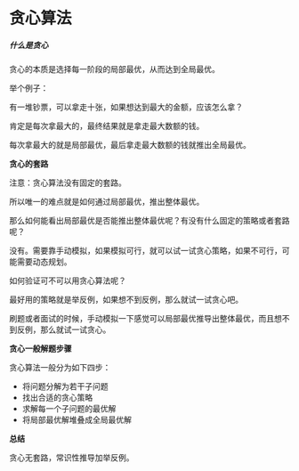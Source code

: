 # 贪心算法

##### **什么是贪心**

贪心的本质是选择每一阶段的局部最优，从而达到全局最优。

举个例子：

有一堆钞票，可以拿走十张，如果想达到最大的金额，应该怎么拿？

肯定是每次拿最大的，最终结果就是拿走最大数额的钱。

每次拿最大的就是局部最优，最后拿走最大数额的钱就推出全局最优。

**贪心的套路**

注意：贪心算法没有固定的套路。

所以唯一的难点就是如何通过局部最优，推出整体最优。

那么如何能看出局部最优是否能推出整体最优呢？有没有什么固定的策略或者套路呢？

没有。需要靠手动模拟，如果模拟可行，就可以试一试贪心策略，如果不可行，可能需要动态规划。

如何验证可不可以用贪心算法呢？

最好用的策略就是举反例，如果想不到反例，那么就试一试贪心吧。



刷题或者面试的时候，手动模拟一下感觉可以局部最优推导出整体最优，而且想不到反例，那么就试一试贪心。



**贪心一般解题步骤**

贪心算法一般分为如下四步：

- 将问题分解为若干子问题
- 找出合适的贪心策略
- 求解每一个子问题的最优解
- 将局部最优解堆叠成全局最优解



**总结**

贪心无套路，常识性推导加举反例。





































